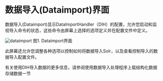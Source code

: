 # 数据导入(Dataimport)界面

数据导入(Dataimport)显示DataImportHandler（DIH）的配置，允许您启动和监视导入命令的状态，这些命令由屏幕上选择的选项定义并在配置文件中定义。

![dataimport](http://lucene.apache.org/solr/guide/7_0/images/dataimport-screen/dataimport.png)
图1. Dataimport界面

此屏幕还允许您调整各种选项以控制如何将数据导入Solr，以及查看控制导入的数据导入配置文件。

有关使用DIH导入数据的更多信息，请参阅使用数据导入处理程序上载结构化数据存储数据一节